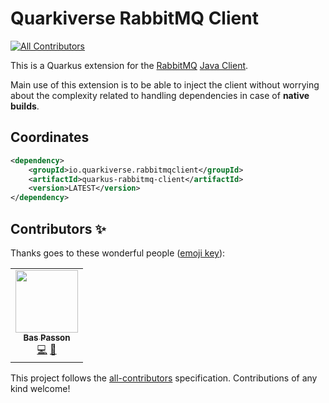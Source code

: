 # Quarkiverse RabbitMQ Client
<!-- ALL-CONTRIBUTORS-BADGE:START - Do not remove or modify this section -->
[![All Contributors](https://img.shields.io/badge/all_contributors-1-orange.svg?style=flat-square)](#contributors-)
<!-- ALL-CONTRIBUTORS-BADGE:END -->
This is a Quarkus extension for the [RabbitMQ](https://www.rabbitmq.com/) [Java Client](https://rabbitmq.com/api-guide.html).

Main use of this extension is to be able to inject the client without worrying about the
complexity related to handling dependencies in case of **native builds**.

## Coordinates

```xml
<dependency>
    <groupId>io.quarkiverse.rabbitmqclient</groupId>
    <artifactId>quarkus-rabbitmq-client</artifactId>
    <version>LATEST</version>
</dependency>
```
## Contributors ✨

Thanks goes to these wonderful people ([emoji key](https://allcontributors.org/docs/en/emoji-key)):

<!-- ALL-CONTRIBUTORS-LIST:START - Do not remove or modify this section -->
<!-- prettier-ignore-start -->
<!-- markdownlint-disable -->
<table>
  <tr>
    <td align="center"><a href="https://github.com/bpasson"><img src="https://avatars.githubusercontent.com/u/6814512?v=4?s=100" width="100px;" alt=""/><br /><sub><b>Bas Passon</b></sub></a><br /><a href="https://github.com/quarkiverse/quarkus-rabbitmq-client/commits?author=bpasson" title="Code">💻</a> <a href="#maintenance-bpasson" title="Maintenance">🚧</a></td>
  </tr>
</table>

<!-- markdownlint-restore -->
<!-- prettier-ignore-end -->

<!-- ALL-CONTRIBUTORS-LIST:END -->

This project follows the [all-contributors](https://github.com/all-contributors/all-contributors) specification. Contributions of any kind welcome!